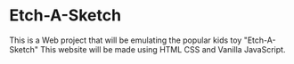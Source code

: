 # Etch-A-Sketch

This is a Web project that will be emulating the popular kids toy "Etch-A-Sketch"
This website will be made using HTML CSS and Vanilla JavaScript.